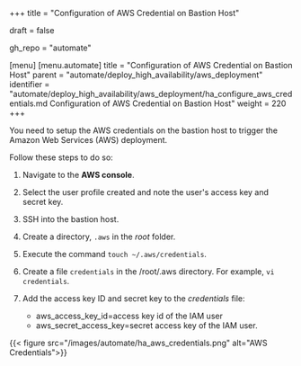 +++
title = "Configuration of AWS Credential on Bastion Host"

draft = false

gh_repo = "automate"

[menu]
  [menu.automate]
    title = "Configuration of AWS Credential on Bastion Host"
    parent = "automate/deploy_high_availability/aws_deployment"
    identifier = "automate/deploy_high_availability/aws_deployment/ha_configure_aws_credentials.md Configuration of AWS Credential on Bastion Host"
    weight = 220
+++

You need to setup the AWS credentials on the bastion host to trigger the Amazon Web Services (AWS) deployment.

Follow these steps to do so:

1. Navigate to the **AWS console**.

1. Select the user profile created and note the user's access key and secret key.

1. SSH into the bastion host.

1. Create a directory, `.aws` in the *root* folder.

1. Execute the command `touch ~/.aws/credentials`.

1. Create a file `credentials` in the /root/.aws directory. For example, `vi credentials`.

1. Add the access key ID and secret key to the *credentials* file:

   - aws_access_key_id=access key id of the IAM user
   - aws_secret_access_key=secret access key of the IAM user.

{{< figure src="/images/automate/ha_aws_credentials.png" alt="AWS Credentials">}}
